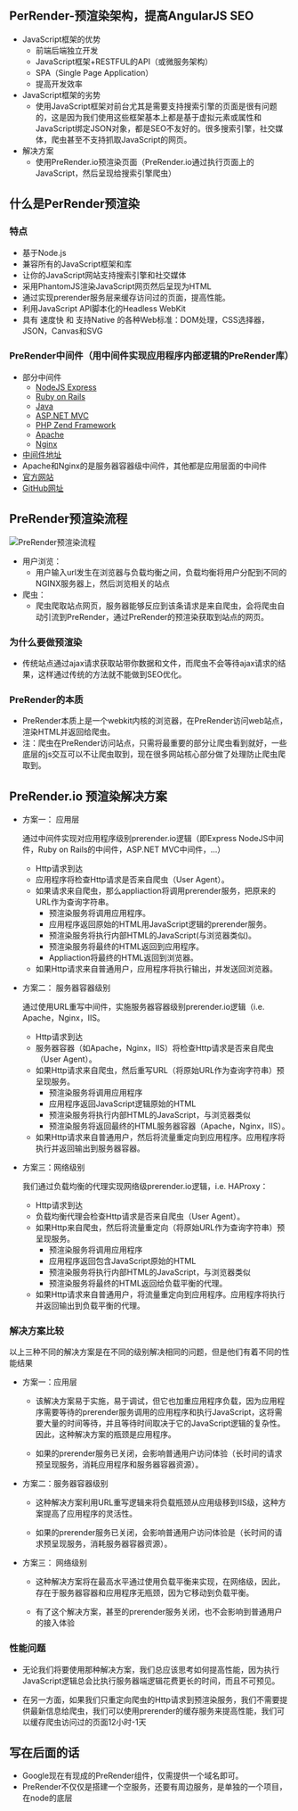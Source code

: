 ## PerRender-预渲染架构，提高AngularJS SEO 
* JavaScript框架的优势
	* 前端后端独立开发
	* JavaScript框架+RESTFUL的API（或微服务架构）
	* SPA（Single Page Application）
	* 提高开发效率
* JavaScript框架的劣势
	* 使用JavaScript框架对前台尤其是需要支持搜索引擎的页面是很有问题的，这是因为我们使用这些框架基本上都是基于虚拟元素或属性和JavaScript绑定JSON对象，都是SEO不友好的。很多搜索引擎，社交媒体，爬虫甚至不支持抓取JavaScript的网页。  
* 解决方案
	* 使用PreRender.io预渲染页面（PreRender.io通过执行页面上的JavaScript，然后呈现给搜索引擎爬虫）
	
## 什么是PerRender预渲染
### 特点
* 基于Node.js 
* 兼容所有的JavaScript框架和库
* 让你的JavaScript网站支持搜索引擎和社交媒体
* 采用PhantomJS渲染JavaScript网页然后呈现为HTML
* 通过实现prerender服务层来缓存访问过的页面，提高性能。
* 利用JavaScript API脚本化的Headless WebKit
* 具有  速度快  和  支持Native  的各种Web标准：DOM处理，CSS选择器，JSON，Canvas和SVG

### PreRender中间件（用中间件实现应用程序内部逻辑的PreRender库）
* 部分中间件
	* [NodeJS Express](https://github.com/prerender/prerender-node)
	* [Ruby on Rails](https://github.com/prerender/prerender_rails)
	* [Java](https://github.com/greengerong/prerender-java)
	* [ASP.NET MVC](https://github.com/greengerong/Prerender_asp_mvc)
	* [PHP Zend Framework](https://github.com/zf-fr/zfr-prerender)
	* [Apache](https://gist.github.com/thoop/8072354)
	* [Nginx](https://gist.github.com/thoop/8165802)
* [中间件地址](https://prerender.io/documentation/install-middleware)
* Apache和Nginx的是服务器容器级中间件，其他都是应用层面的中间件
* [官方网站](https://prerender.io/)
* [GitHub网址](https://github.com/prerender)

## PreRender预渲染流程

![PreRender预渲染流程](../images/preRender-uml.png)

* 用户浏览：
	* 用户输入url发生在浏览器与负载均衡之间，负载均衡将用户分配到不同的NGINX服务器上，然后浏览相关的站点
* 爬虫：
	* 爬虫爬取站点网页，服务器能够反应到该条请求是来自爬虫，会将爬虫自动引流到PreRender，通过PreRender的预渲染获取到站点的网页。

### 为什么要做预渲染
* 传统站点通过ajax请求获取站带你数据和文件，而爬虫不会等待ajax请求的结果，这样通过传统的方法就不能做到SEO优化。

### PreRender的本质
* PreRender本质上是一个webkit内核的浏览器，在PreRender访问web站点，渲染HTML并返回给爬虫。
* 注：爬虫在PreRender访问站点，只需将最重要的部分让爬虫看到就好，一些底层的js交互可以不让爬虫取到，现在很多网站核心部分做了处理防止爬虫爬取到。

## PreRender.io 预渲染解决方案
* 方案一： 应用层

	通过中间件实现对应用程序级别prerender.io逻辑（即Express NodeJS中间件，Ruby on Rails的中间件，ASP.NET MVC中间件，...）
	* Http请求到达
	* 应用程序将检查Http请求是否来自爬虫（User Agent）。
	* 如果请求来自爬虫，那么appliaction将调用prerender服务，把原来的URL作为查询字符串。 
		* 预渲染服务将调用应用程序。
		* 应用程序返回原始的HTML用JavaScript逻辑的prerender服务。
		* 预渲染服务将执行内部HTML的JavaScript(与浏览器类似)。
		* 预渲染服务将最终的HTML返回到应用程序。
		* Appliaction将最终的HTML返回到浏览器。
	* 如果Http请求来自普通用户，应用程序将执行输出，并发送回浏览器。

* 方案二： 服务器容器级别

	通过使用URL重写中间件，实施服务器容器级别prerender.io逻辑（i.e. Apache，Nginx，IIS。

	* Http请求到达
	* 服务器容器（如Apache，Nginx，IIS）将检查Http请求是否来自爬虫（User Agent）。
	* 如果Http请求来自爬虫，然后重写URL（将原始URL作为查询字符串）预呈现服务。 
		* 预渲染服务将调用应用程序 
		* 应用程序返回JavaScript逻辑原始的HTML 
		* 预渲染服务将执行内部HTML的JavaScript，与浏览器类似
		* 预渲染服务将返回最终的HTML服务器容器（Apache，Nginx，IIS）。
	* 如果Http请求来自普通用户，然后将流量重定向到应用程序。应用程序将执行并返回输出到服务器容器。

* 方案三：网络级别

	我们通过负载均衡的代理实现网络级prerender.io逻辑，i.e. HAProxy：
	* Http请求到达
	* 负载均衡代理会检查Http请求是否来自爬虫（User Agent）。
	* 如果Http来自爬虫，然后将流量重定向（将原始URL作为查询字符串）预呈现服务。 
		* 预渲染服务将调用应用程序 
		* 应用程序返回包含JavaScript原始的HTML 
		* 预渲染服务将执行内部HTML的JavaScript，与浏览器类似
		* 预渲染服务将最终的HTML返回给负载平衡的代理。
	* 如果Http请求来自普通用户，将流量重定向到应用程序。应用程序将执行并返回输出到负载平衡的代理。

### 解决方案比较

以上三种不同的解决方案是在不同的级别解决相同的问题，但是他们有着不同的性能结果

* 方案一：应用层
	* 该解决方案易于实施，易于调试，但它也加重应用程序负载，因为应用程序需要等待的prerender服务调用的应用程序和执行JavaScript，这将需要大量的时间等待，并且等待时间取决于它的JavaScript逻辑的复杂性。因此，这种解决方案的瓶颈是应用程序。
	
	* 如果的prerender服务已关闭，会影响普通用户访问体验（长时间的请求预呈现服务，消耗应用程序和服务器容器资源）。
* 方案二：服务器容器级别
	*  这种解决方案利用URL重写逻辑来将负载瓶颈从应用级移到IIS级，这种方案提高了应用程序的灵活性。
	
	* 如果的prerender服务已关闭，会影响普通用户访问体验是（长时间的请求预呈现服务，消耗服务器容器资源）。
* 方案三： 网络级别
	* 这种解决方案将在最高水平通过使用负载平衡来实现，在网络级，因此，存在于服务器容器和应用程序无瓶颈，因为它移动到负载平衡。 

   * 有了这个解决方案，甚至的prerender服务关闭，也不会影响到普通用户的接入体验
 
### 性能问题
* 无论我们将要使用那种解决方案，我们总应该思考如何提高性能，因为执行JavaScript逻辑总会比执行服务器端逻辑花费更长的时间，而且不可预见。

* 在另一方面，如果我们只重定向爬虫的Http请求到预渲染服务，我们不需要提供最新信息给爬虫，我们可以使用prerender的缓存服务来提高性能，我们可以缓存爬虫访问过的页面12小时-1天

## 写在后面的话
* Google现在有现成的PreRender组件，仅需提供一个域名即可。
* PreRender不仅仅是搭建一个空服务，还要有周边服务，是单独的一个项目，在node的底层